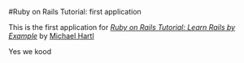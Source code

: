 #Ruby on Rails Tutorial: first application 

This is the first application for 
[*Ruby on Rails Tutorial: Learn Rails by Example*](http://railstutorial.org/)
 by [Michael Hartl](http://michaelhartl.com/)

Yes we kood

